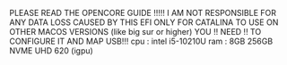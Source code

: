 PLEASE READ THE OPENCORE GUIDE !!!!!
I AM NOT RESPONSIBLE FOR ANY DATA LOSS CAUSED BY THIS EFI
ONLY FOR CATALINA 
TO USE ON OTHER MACOS VERSIONS (like big sur or higher) YOU !! NEED !! TO CONFIGURE IT AND MAP USB!!!
 cpu : intel i5-10210U
 ram : 8GB
 256GB NVME
 UHD 620 (igpu)
